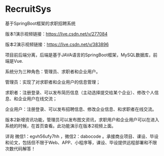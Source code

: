 # RecruitSys
基于SpringBoot框架的求职招聘系统

版本1演示视频链接：https://live.csdn.net/v/277084

版本2演示视频链接：https://live.csdn.net/v/383896

项目前后端分离，后端是基于JAVA语言的SpringBoot框架，MySQL数据库，前端是Vue.

系统分为三种角色：管理员、求职者和企业用户。

管理员：实现了对求职者和企业用户的信息管理；

求职者：注册登录、可以发布简历信息（主动选择提交给某个企业）、修改个人信息、和企业用户在线交流；

企业用户：注册登录、可以发布招聘信息、修改企业信息、和求职者在线交流。

版本2新增资讯功能，管理员可以发布图文资讯，求职用户和企业用户可以在进入系统的时候，在首页查看。此功能演示在版本2视频上面。

详询 微信1：egvh56ufy7hh ，微信2：dabocode  。承接商业项目、课设、毕设和论文，包括但不限于Web、APP、小程序等，课设、毕设提供远程部署和不限次数代码解答！
